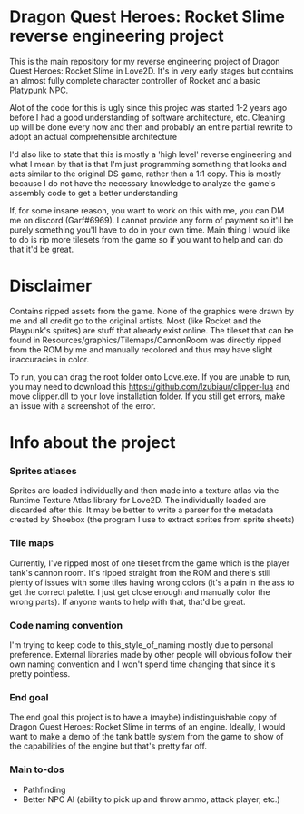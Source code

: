 # Dragon Quest Heroes: Rocket Slime reverse engineering project

This is the main repository for my reverse engineering project of Dragon Quest Heroes: Rocket Slime in Love2D. It's in very early stages but contains an almost fully complete character controller of Rocket and a basic Platypunk NPC.

Alot of the code for this is ugly since this projec was started 1-2 years ago before I had a good understanding of software architecture, etc. Cleaning up will be done every now and then and probably an entire partial rewrite to adopt an actual comprehensible architecture

I'd also like to state that this is mostly a 'high level' reverse engineering and what I mean by that is that I'm just programming something that looks and acts similar to the original DS game, rather than a 1:1 copy. This is mostly because I do not have the necessary knowledge to analyze the game's assembly code to get a better understanding

If, for some insane reason, you want to work on this with me, you can DM me on discord (Garf#6969). I cannot provide any form of payment so it'll be purely something you'll have to do in your own time. Main thing I would like to do is rip more tilesets from the game so if you want to help and can do that it'd be great.

# Disclaimer
Contains ripped assets from the game. None of the graphics were drawn by me and all credit go to the original artists. Most (like Rocket and the Playpunk's sprites) are stuff that already exist online. The tileset that can be found in Resources/graphics/Tilemaps/CannonRoom was directly ripped from the ROM by me and manually recolored and thus may have slight inaccuracies in color.


To run, you can drag the root folder onto Love.exe.
If you are unable to run, you may need to download this https://github.com/lzubiaur/clipper-lua and move clipper.dll to your love installation folder.
If you still get errors, make an issue with a screenshot of the error.

# Info about the project

### Sprites atlases
Sprites are loaded individually and then made into a texture atlas via the Runtime Texture Atlas library for Love2D. The individually loaded are discarded after this. It may be better to write a parser for the metadata created by Shoebox (the program I use to extract sprites from sprite sheets)

### Tile maps
Currently, I've ripped most of one tileset from the game which is the player tank's cannon room. It's ripped straight from the ROM and there's still plenty of issues with some tiles having wrong colors (it's a pain in the ass to get the correct palette. I just get close enough and manually color the wrong parts). If anyone wants to help with that, that'd be great.

### Code naming convention
I'm trying to keep code to this_style_of_naming mostly due to personal preference. External libraries made by other people will obvious follow their own naming convention and I won't spend time changing that since it's pretty pointless.

### End goal
The end goal this project is to have a (maybe) indistinguishable copy of Dragon Quest Heroes: Rocket Slime in terms of an engine. Ideally, I would want to make a demo of the tank battle system from the game to show of the capabilities of the engine but that's pretty far off.

### Main to-dos

* Pathfinding
* Better NPC AI (ability to pick up and throw ammo, attack player, etc.)
